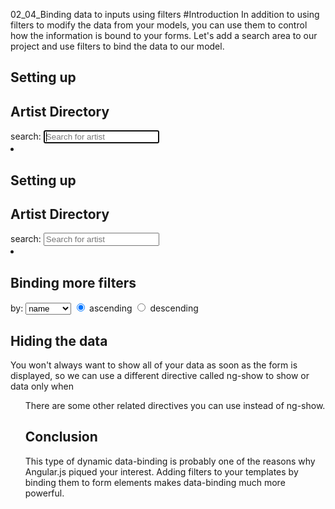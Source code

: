 02_04_Binding data to inputs using filters
#Introduction
In addition to using filters to modify the data from your models, you can use them to control how the information is bound to your forms. Let's add a search area to our project and use filters to bind the data to our model.
## Setting up
<section class="artistpage">
  <div class="search">
  <h1>Artist Directory</h1>
  <label>search: </label><input type="text" ng-model="query" placeholder="Search for artist" autofocus>
  </div>
  
  <li class="artist cf" ng-repeat="item in artists | filter:query | limitTo: 2 | orderBy: orderBy:direction">
</section><!-- list -->

## Setting up
<section class="artistpage">
  <div class="search">
  <h1>Artist Directory</h1>
  <label>search: </label><input type="text" ng-model="query" placeholder="Search for artist" autofocus>
  </div>
  
  <li class="artist cf" ng-repeat="item in artists | filter:query | limitTo: 2 | orderBy: orderBy:direction">
</section><!-- list -->

## Binding more filters
  <label class="formgroup">by: 
  <select ng-model="orderBy">
    <option value="name">name</option>
    <option value="reknown">reknown</option>
  </select>
  </label>
  <label class="formgroup"><input type="radio" ng-model="direction" name="direction" checked> ascending</label>
  <label class="formgroup"><input type="radio" ng-model="direction" name="direction" value="reverse"> descending</label>


## Hiding the data
You won't always want to show all of your data as soon as the form is displayed, so we can use a different directive called ng-show to show or data only when 

  <ul class="artistlist cf" ng-show="query">

There are some other related directives you can use instead of ng-show.

## Conclusion
This type of dynamic data-binding is probably one of the reasons why Angular.js piqued your interest. Adding filters to your templates by binding them to form elements makes data-binding much more powerful.